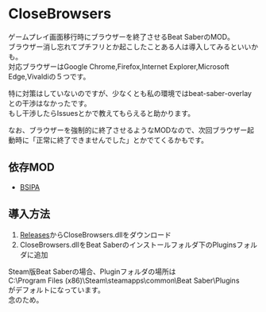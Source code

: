 # CloseBrowsers
ゲームプレイ画面移行時にブラウザーを終了させるBeat SaberのMOD。<br>
ブラウザー消し忘れてプチフリとか起こしたことある人は導入してみるといいかも。<br>
対応ブラウザーはGoogle Chrome,Firefox,Internet Explorer,Microsoft Edge,Vivaldiの５つです。<br>

特に対策はしていないのですが、少なくとも私の環境ではbeat-saber-overlayとの干渉はなかったです。<br>
もし干渉したらIssuesとかで教えてもらえると助かります。

なお、ブラウザーを強制的に終了させるようなMODなので、次回ブラウザー起動時に「正常に終了できませんでした」とかでてくるかもです。

## 依存MOD
- [BSIPA](https://bsmg.github.io/BeatSaber-IPA-Reloaded/)

## 導入方法
1. [Releases](https://github.com/rakkyo150/CloseBrowsers/releases)からCloseBrowsers.dllをダウンロード
2. CloseBrowsers.dllをBeat Saberのインストールフォルダ下のPluginsフォルダに追加

Steam版Beat Saberの場合、Pluginフォルダの場所は<br>
C:\Program Files (x86)\Steam\steamapps\common\Beat Saber\Plugins<br>
がデフォルトになっています。<br>
念のため。

